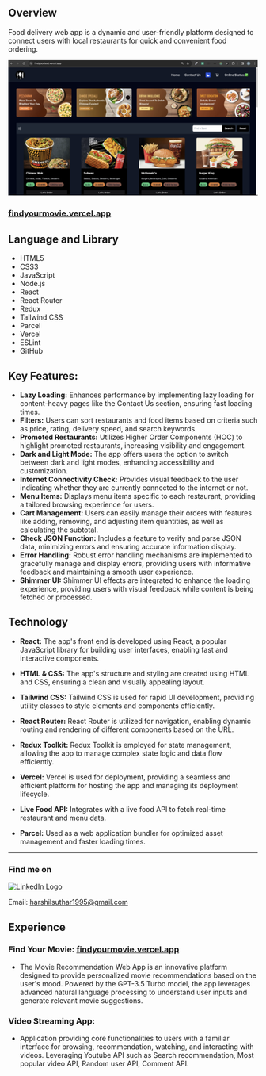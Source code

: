 ## Overview

Food delivery web app is a dynamic and user-friendly platform designed to connect users with local restaurants for quick and convenient food ordering.

![findyourfood.com](/src/Asset/findyourfood.png)

### **[findyourmovie.vercel.app](https://findyourfood.vercel.app/)**

## Language and Library

- HTML5
- CSS3
- JavaScript
- Node.js
- React
- React Router
- Redux
- Tailwind CSS
- Parcel
- Vercel
- ESLint
- GitHub

## **Key Features:**

- **Lazy Loading:** Enhances performance by implementing lazy loading for content-heavy pages like the Contact Us section, ensuring fast loading times.
- **Filters:** Users can sort restaurants and food items based on criteria such as price, rating, delivery speed, and search keywords.
- **Promoted Restaurants:** Utilizes Higher Order Components (HOC) to highlight promoted restaurants, increasing visibility and engagement.
- **Dark and Light Mode:** The app offers users the option to switch between dark and light modes, enhancing accessibility and customization.
- **Internet Connectivity Check:** Provides visual feedback to the user indicating whether they are currently connected to the internet or not.
- **Menu Items:** Displays menu items specific to each restaurant, providing a tailored browsing experience for users.
- **Cart Management:** Users can easily manage their orders with features like adding, removing, and adjusting item quantities, as well as calculating the subtotal.
- **Check JSON Function:** Includes a feature to verify and parse JSON data, minimizing errors and ensuring accurate information display.
- **Error Handling:** Robust error handling mechanisms are implemented to gracefully manage and display errors, providing users with informative feedback and maintaining a smooth user experience.
- **Shimmer UI:** Shimmer UI effects are integrated to enhance the loading experience, providing users with visual feedback while content is being fetched or processed.

## Technology

- **React:** The app's front end is developed using React, a popular JavaScript library for building user interfaces, enabling fast and interactive components.

- **HTML & CSS:** The app's structure and styling are created using HTML and CSS, ensuring a clean and visually appealing layout.
- **Tailwind CSS:** Tailwind CSS is used for rapid UI development, providing utility classes to style elements and components efficiently.
- **React Router:** React Router is utilized for navigation, enabling dynamic routing and rendering of different components based on the URL.
- **Redux Toolkit:** Redux Toolkit is employed for state management, allowing the app to manage complex state logic and data flow efficiently.
- **Vercel:** Vercel is used for deployment, providing a seamless and efficient platform for hosting the app and managing its deployment lifecycle.
- **Live Food API:** Integrates with a live food API to fetch real-time restaurant and menu data.
- **Parcel:** Used as a web application bundler for optimized asset management and faster loading times.

---

### Find me on

[![LinkedIn Logo](https://upload.wikimedia.org/wikipedia/commons/thumb/c/ca/LinkedIn_logo_initials.png/30px-LinkedIn_logo_initials.png)](https://www.linkedin.com/in/harshil-s-854570248/)

Email: harshilsuthar1995@gmail.com

## **Experience**

### Find Your Movie: [findyourmovie.vercel.app](https://findyourmovie.vercel.app)

- The Movie Recommendation Web App is an innovative platform designed to provide personalized movie recommendations based on the user's mood. Powered by the GPT-3.5 Turbo model, the app leverages advanced natural language processing to understand user inputs and generate relevant movie suggestions.

### Video Streaming App:

- Application providing core functionalities to users with a familiar interface for browsing, recommendation, watching, and interacting with videos. Leveraging Youtube API such as Search recommendation, Most popular video API, Random user API, Comment API.
